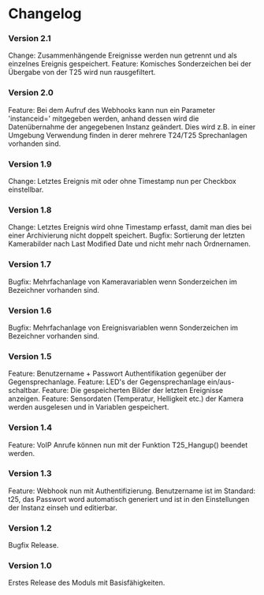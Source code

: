 # Changelog
### Version 2.1
Change: Zusammenhängende Ereignisse werden nun getrennt und als einzelnes Ereignis gespeichert.
Feature: Komisches Sonderzeichen bei der Übergabe von der T25 wird nun rausgefiltert.   

### Version 2.0
Feature: Bei dem Aufruf des Webhooks kann nun ein Parameter 'instanceid=' mitgegeben werden, anhand dessen wird die Datenübernahme der angegebenen Instanz geändert. Dies wird z.B. in einer Umgebung Verwendung finden in derer mehrere T24/T25 Sprechanlagen vorhanden sind. 

### Version 1.9
Change: Letztes Ereignis mit oder ohne Timestamp nun per Checkbox einstellbar.

### Version 1.8
Change: Letztes Ereignis wird ohne Timestamp erfasst, damit man dies bei einer Archivierung nicht doppelt speichert.
Bugfix: Sortierung der letzten Kamerabilder nach Last Modified Date und nicht mehr nach Ordnernamen.

### Version 1.7
Bugfix: Mehrfachanlage von Kameravariablen wenn Sonderzeichen im Bezeichner vorhanden sind.

### Version 1.6
Bugfix: Mehrfachanlage von Ereignisvariablen wenn Sonderzeichen im Bezeichner vorhanden sind.

### Version 1.5
Feature: Benutzername + Passwort Authentifikation gegenüber der Gegensprechanlage.
Feature: LED's der Gegensprechanlage ein/aus-schaltbar.
Feature: Die gespeicherten Bilder der letzten Ereignisse anzeigen.
Feature: Sensordaten (Temperatur, Helligkeit etc.) der Kamera werden ausgelesen und in Variablen gespeichert.
 
### Version 1.4
Feature: VoIP Anrufe können nun mit der Funktion T25_Hangup() beendet werden.

### Version 1.3
Feature: Webhook nun mit Authentifizierung. Benutzername ist im Standard: t25, das Passwort word automatisch generiert und ist in den Einstellungen der Instanz einseh und editierbar.

### Version 1.2
Bugfix Release.

### Version 1.0
Erstes Release des Moduls mit Basisfähigkeiten.

